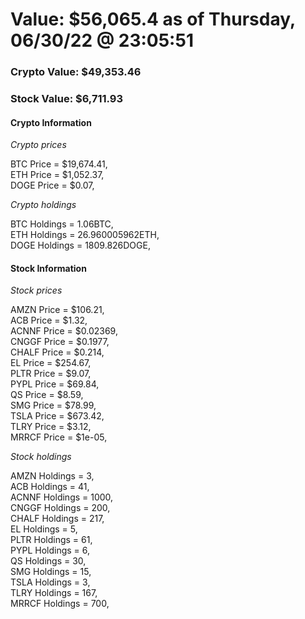 # Value: $56,065.4 as of Thursday, 06/30/22 @ 23:05:51 

### Crypto Value: $49,353.46

### Stock Value: $6,711.93

#### Crypto Information 
*Crypto prices* 

BTC Price = $19,674.41,  
ETH Price = $1,052.37,  
DOGE Price = $0.07,  


*Crypto holdings* 

BTC Holdings = 1.06BTC,  
ETH Holdings = 26.960005962ETH,  
DOGE Holdings = 1809.826DOGE,  


#### Stock Information 

*Stock prices* 

AMZN Price = $106.21,  
ACB Price = $1.32,  
ACNNF Price = $0.02369,  
CNGGF Price = $0.1977,  
CHALF Price = $0.214,  
EL Price = $254.67,  
PLTR Price = $9.07,  
PYPL Price = $69.84,  
QS Price = $8.59,  
SMG Price = $78.99,  
TSLA Price = $673.42,  
TLRY Price = $3.12,  
MRRCF Price = $1e-05,  


*Stock holdings* 

AMZN Holdings = 3,  
ACB Holdings = 41,  
ACNNF Holdings = 1000,  
CNGGF Holdings = 200,  
CHALF Holdings = 217,  
EL Holdings = 5,  
PLTR Holdings = 61,  
PYPL Holdings = 6,  
QS Holdings = 30,  
SMG Holdings = 15,  
TSLA Holdings = 3,  
TLRY Holdings = 167,  
MRRCF Holdings = 700,  


